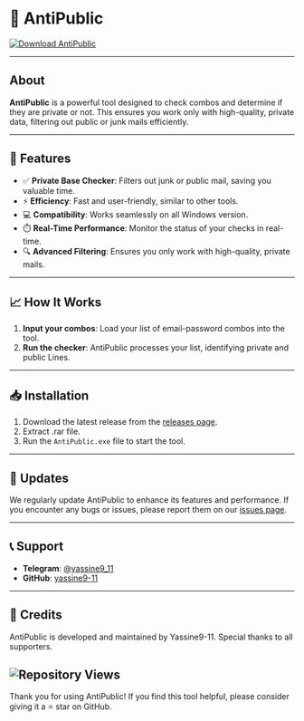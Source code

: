 # 🚀 AntiPublic

[![Download AntiPublic](https://img.shields.io/badge/download_AntiPublic-3670A0?style=for-the-badge)](https://github.com/yassine9-11/antipublic/releases)

---

## About
**AntiPublic** is a powerful tool designed to check combos and determine if they are private or not. This ensures you work only with high-quality, private data, filtering out public or junk mails efficiently.

---

## 🌟 Features
- ✅ **Private Base Checker**: Filters out junk or public mail, saving you valuable time.
- ⚡ **Efficiency**: Fast and user-friendly, similar to other tools.
- 💻 **Compatibility**: Works seamlessly on all Windows version.
- ⏱️ **Real-Time Performance**: Monitor the status of your checks in real-time.
- 🔍 **Advanced Filtering**: Ensures you only work with high-quality, private mails.

---

## 📈 How It Works
1. **Input your combos**: Load your list of email-password combos into the tool.
2. **Run the checker**: AntiPublic processes your list, identifying private and public Lines.

---

## 📥 Installation
1. Download the latest release from the [releases page](https://github.com/yassine9-11/antipublic/releases).
2. Extract .rar file.
3. Run the `AntiPublic.exe` file to start the tool.

---

## 🔄 Updates
We regularly update AntiPublic to enhance its features and performance. If you encounter any bugs or issues, please report them on our [issues page](https://github.com/yassine9-11/antipublic/issues/new).

---

## 📞 Support
- **Telegram**: [@yassine9_11](https://t.me/yassine9_11)
- **GitHub**: [yassine9-11](https://github.com/yassine9-11)

---

## 🙌 Credits
AntiPublic is developed and maintained by Yassine9-11. Special thanks to all supporters.

![Repository Views](https://komarev.com/ghpvc/?username=yassine9-11&repo=antipublic)
---

Thank you for using AntiPublic! If you find this tool helpful, please consider giving it a ⭐ star on GitHub.
